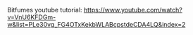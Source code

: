 Bitfumes youtube tutorial: https://www.youtube.com/watch?v=VnU6KFDGm-w&list=PLe30vg_FG4OTxKekbWLABcpstdeCDA4LQ&index=2
